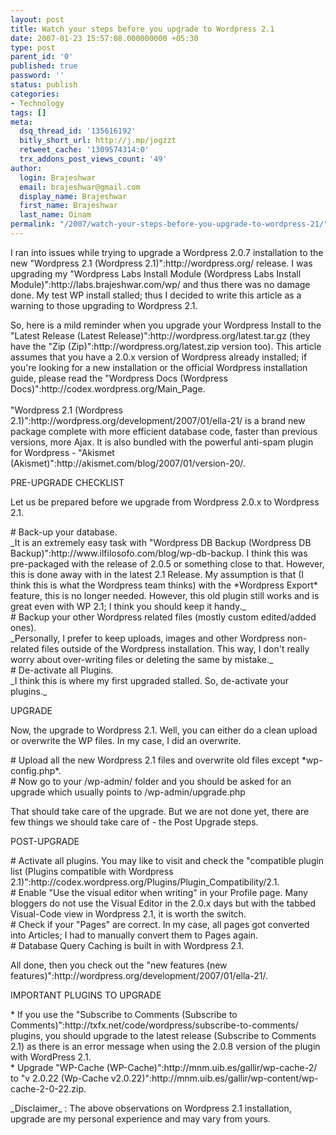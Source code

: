 ```yaml
---
layout: post
title: Watch your steps before you upgrade to Wordpress 2.1
date: 2007-01-23 15:57:08.000000000 +05:30
type: post
parent_id: '0'
published: true
password: ''
status: publish
categories:
- Technology
tags: []
meta:
  dsq_thread_id: '135616192'
  bitly_short_url: http://j.mp/jogzzt
  retweet_cache: '1309574314:0'
  trx_addons_post_views_count: '49'
author:
  login: Brajeshwar
  email: brajeshwar@gmail.com
  display_name: Brajeshwar
  first_name: Brajeshwar
  last_name: Oinam
permalink: "/2007/watch-your-steps-before-you-upgrade-to-wordpress-21/"
---
```

<p>I ran into issues while trying to upgrade a Wordpress 2.0.7 installation to the new "Wordpress 2.1 (Wordpress 2.1)":http://wordpress.org/ release. I was upgrading my "Wordpress Labs Install Module (Wordpress Labs Install Module)":http://labs.brajeshwar.com/wp/ and thus there was no damage done. My test WP install stalled; thus I decided to write this article as a warning to those upgrading to Wordpress 2.1.</p>
<p>So, here is a mild reminder when you upgrade your Wordpress Install to the "Latest Release (Latest Release)":http://wordpress.org/latest.tar.gz (they have the "Zip (Zip)":http://wordpress.org/latest.zip version too). This article assumes that you have a 2.0.x version of Wordpress already installed; if you're looking for a new installation or the official Wordpress installation guide, please read the "Wordpress Docs (Wordpress Docs)":http://codex.wordpress.org/Main_Page.<br />
<!--more--><br />
"Wordpress 2.1 (Wordpress 2.1)":http://wordpress.org/development/2007/01/ella-21/ is a brand new package complete with more efficient database code, faster than previous versions, more Ajax. It is also bundled with the powerful anti-spam plugin for Wordpress - "Akismet (Akismet)":http://akismet.com/blog/2007/01/version-20/.</p>
<p>PRE-UPGRADE CHECKLIST</p>
<p>Let us be prepared before we upgrade from Wordpress 2.0.x to Wordpress 2.1.</p>
<p># Back-up your database.<br />
_It is an extremely easy task with "Wordpress DB Backup (Wordpress DB Backup)":http://www.ilfilosofo.com/blog/wp-db-backup. I think this was pre-packaged with the release of 2.0.5 or something close to that. However, this is done away with in the latest 2.1 Release. My assumption is that (I think this is what the Wordpress team thinks) with the *Wordpress Export* feature, this is no longer needed. However, this old plugin still works and is great even with WP 2.1; I think you should keep it handy._<br />
# Backup your other Wordpress related files (mostly custom edited/added ones).<br />
_Personally, I prefer to keep uploads, images and other Wordpress non-related files outside of the Wordpress installation. This way, I don't really worry about over-writing files or deleting the same by mistake._<br />
# De-activate all Plugins.<br />
_I think this is where my first upgraded stalled. So, de-activate your plugins._</p>
<p>UPGRADE</p>
<p>Now, the upgrade to Wordpress 2.1. Well, you can either do a clean upload or overwrite the WP files. In my case, I did an overwrite.</p>
<p># Upload all the new Wordpress 2.1 files and overwrite old files except *wp-config.php*.<br />
# Now go to your /wp-admin/ folder and you should be asked for an upgrade which usually points to /wp-admin/upgrade.php</p>
<p>That should take care of the upgrade. But we are not done yet, there are few things we should take care of - the Post Upgrade steps.</p>
<p>POST-UPGRADE</p>
<p># Activate all plugins. You may like to visit and check the "compatible plugin list (Plugins compatible with Wordpress 2.1)":http://codex.wordpress.org/Plugins/Plugin_Compatibility/2.1.<br />
# Enable "Use the visual editor when writing" in your Profile page. Many bloggers do not use the Visual Editor in the 2.0.x days but with the tabbed Visual-Code view in Wordpress 2.1, it is worth the switch.<br />
# Check if your "Pages" are correct. In my case, all pages got converted into Articles; I had to manually convert them to Pages again.<br />
# Database Query Caching is built in with Wordpress 2.1.</p>
<p>All done, then you check out the "new features (new features)":http://wordpress.org/development/2007/01/ella-21/.</p>
<p>IMPORTANT PLUGINS TO UPGRADE</p>
<p>* If you use the "Subscribe to Comments (Subscribe to Comments)":http://txfx.net/code/wordpress/subscribe-to-comments/ plugins, you should upgrade to the latest release (Subscribe to Comments 2.1) as there is an error message when using the 2.0.8 version of the plugin with WordPress 2.1.<br />
* Upgrade "WP-Cache (WP-Cache)":http://mnm.uib.es/gallir/wp-cache-2/ to "v 2.0.22 (Wp-Cache v2.0.22)":http://mnm.uib.es/gallir/wp-content/wp-cache-2-0-22.zip.</p>
<p>_Disclaimer_ : The above observations on Wordpress 2.1 installation, upgrade are my personal experience and may vary from yours.</p>
